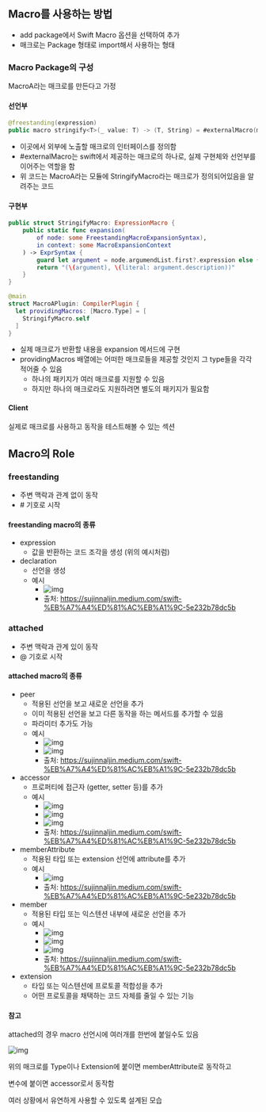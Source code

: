 ## Macro를 사용하는 방법



- add package에서 Swift Macro 옵션을 선택하여 추가
- 매크로는 Package 형태로 import해서 사용하는 형태



### Macro Package의 구성

MacroA라는 매크로를 만든다고 가정

#### 선언부

```swift
@freestanding(expression)
public macro stringify<T>(_ value: T) -> (T, String) = #externalMacro(module: "MacroA", type: "StringifyMacro")
```

- 이곳에서 외부에 노출할 매크로의 인터페이스를 정의함
- #externalMacro는 swift에서 제공하는 매크로의 하나로, 실제 구현체와 선언부를 이어주는 역할을 함
- 위 코드는 MacroA라는 모듈에 StringifyMacro라는 매크로가 정의되어있음을 알려주는 코드

#### 구현부

```swift
public struct StringifyMacro: ExpressionMacro {
	public static func expansion(
		of node: some FreestandingMacroExpansionSyntax),
		in context: some MacroExpansionContext
	) -> ExprSyntax {
		guard let argument = node.argumendList.first?.expression else { fatalError() }
		return "(\(argument), \(literal: argument.description))"
	}
}

@main
struct MacroAPlugin: CompilerPlugin {
  let providingMacros: [Macro.Type] = [
    StringifyMacro.self
  ]
}
```

- 실제 매크로가 반환할 내용을 expansion 메서드에 구현
- providingMacros 배열에는 어떠한 매크로들을 제공할 것인지 그 type들을 각각 적어줄 수 있음
  - 하나의 패키지가 여러 매크로를 지원할 수 있음
  - 하지만 하나의 매크로라도 지원하려면 별도의 패키지가 필요함

#### Client

실제로 매크로를 사용하고 동작을 테스트해볼 수 있는 섹션



## Macro의 Role

### freestanding

- 주변 맥락과 관계 없이 동작
- \# 기호로 시작



#### freestanding macro의 종류

- expression
  - 값을 반환하는 코드 조각을 생성 (위의 예시처럼)
- declaration
  - 선언을 생성
  - 예시
    - ![img](https://miro.medium.com/v2/resize:fit:1400/1*zh3MAcBfAMqIEnrmGJfQlQ.png)
    - 출처: https://sujinnaljin.medium.com/swift-%EB%A7%A4%ED%81%AC%EB%A1%9C-5e232b78dc5b



### attached

- 주변 맥락과 관계 있이 동작 
- @ 기호로 시작



#### attached macro의 종류

- peer
  - 적용된 선언을 보고 새로운 선언을 추가
  - 이미 적용된 선언을 보고 다른 동작을 하는 메서드를 추가할 수 있음
  - 파라미터 추가도 가능
  - 예시
    - ![img](https://miro.medium.com/v2/resize:fit:1400/1*7btEv0C1jdNg6R6PjMOiOw.png)
    - ![img](https://miro.medium.com/v2/resize:fit:1400/1*pGIk4BtYbntKarNw3s2CWA.png)
    - 출처: https://sujinnaljin.medium.com/swift-%EB%A7%A4%ED%81%AC%EB%A1%9C-5e232b78dc5b
- accessor
  - 프로퍼티에 접근자 (getter, setter 등)를 추가
  - 예시
    - ![img](https://miro.medium.com/v2/resize:fit:1400/1*hN0emcnFBvdJRx5EWSUCUQ.png)
    - ![img](https://miro.medium.com/v2/resize:fit:1400/1*2pgIDojoo53rNiFtFFuMVA.png)
    - ![img](https://miro.medium.com/v2/resize:fit:1400/1*mRLB-GQXSjQHJSSIVFwYjA.png)
    - 출처: https://sujinnaljin.medium.com/swift-%EB%A7%A4%ED%81%AC%EB%A1%9C-5e232b78dc5b
- memberAttribute
  - 적용된 타입 또는 extension 선언에 attribute를 추가
  - 예시
    - ![img](https://miro.medium.com/v2/resize:fit:1400/1*ZLXP9uN_ZX_r-ZYKPqpZPw.png)
    - 출처: https://sujinnaljin.medium.com/swift-%EB%A7%A4%ED%81%AC%EB%A1%9C-5e232b78dc5b
- member
  - 적용된 타입 또는 익스텐션 내부에 새로운 선언을 추가
  - 예시
    - ![img](https://miro.medium.com/v2/resize:fit:1400/1*26Y5WjUm__GFwEl23E-uWw.png)
    - ![img](https://miro.medium.com/v2/resize:fit:1400/1*CWLvm21wV9DLwla4f-j4cQ.png)
    - ![img](https://miro.medium.com/v2/resize:fit:1400/1*lTSs4S5WDSLVXHZ-Qu3UKg.png)
    - 출처: https://sujinnaljin.medium.com/swift-%EB%A7%A4%ED%81%AC%EB%A1%9C-5e232b78dc5b
- extension
  - 타입 또는 익스텐션에 프로토콜 적합성을 추가
  - 어떤 프로토콜을 채택하는 코드 자체를 줄일 수 있는 기능



#### 참고

attached의 경우 macro 선언시에 여러개를 한번에 붙일수도 있음

![img](https://miro.medium.com/v2/resize:fit:1400/1*XhF283Fvrc7i_rKOp-8neQ.png)

위의 매크로를 Type이나 Extension에 붙이면 memberAttribute로 동작하고

변수에 붙이면 accessor로서 동작함

여러 상황에서 유연하게 사용할 수 있도록 설계된 모습